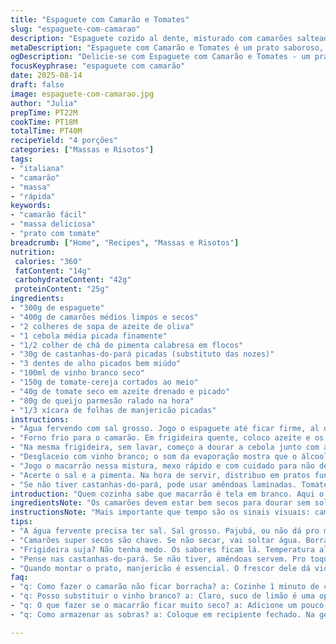 ```yaml
---
title: "Espaguete com Camarão e Tomates"
slug: "espaguete-com-camarao"
description: "Espaguete cozido al dente, misturado com camarões salteados, tomates frescos e secos, tudo finalizado com manjericão fresco e queijo parmesão. Ótima combinação de sabores, texturas diversas e aroma intenso do alho e pimenta. Receita sem lactose, ovos ou nozes, adaptada para quem quer um prato leve mas cheio de personalidade."
metaDescription: "Espaguete com Camarão e Tomates é um prato saboroso, leve e recheado de texturas. Aprenda a fazer esta delícia hoje mesmo."
ogDescription: "Delicie-se com Espaguete com Camarão e Tomates - um prato que combina sabor e frescor em cada garfada."
focusKeyphrase: "espaguete com camarão"
date: 2025-08-14
draft: false
image: espaguete-com-camarao.jpg
author: "Julia"
prepTime: PT22M
cookTime: PT18M
totalTime: PT40M
recipeYield: "4 porções"
categories: ["Massas e Risotos"]
tags:
- "italiana"
- "camarão"
- "massa"
- "rápida"
keywords:
- "camarão fácil"
- "massa deliciosa"
- "prato com tomate"
breadcrumb: ["Home", "Recipes", "Massas e Risotos"]
nutrition: 
 calories: "360"
 fatContent: "14g"
 carbohydrateContent: "42g"
 proteinContent: "25g"
ingredients:
- "300g de espaguete"
- "400g de camarões médios limpos e secos"
- "2 colheres de sopa de azeite de oliva"
- "1 cebola média picada finamente"
- "1/2 colher de chá de pimenta calabresa em flocos"
- "30g de castanhas-do-pará picadas (substituto das nozes)"
- "3 dentes de alho picados bem miúdo"
- "100ml de vinho branco seco"
- "150g de tomate-cereja cortados ao meio"
- "40g de tomate seco em azeite drenado e picado"
- "80g de queijo parmesão ralado na hora"
- "1/3 xícara de folhas de manjericão picadas"
instructions:
- "Água fervendo com sal grosso. Jogo o espaguete até ficar firme, al dente mesmo. Perceba as bordas firmes ao morder; não pode passar do ponto. Escorro e passo um fio de azeite para não grudar. Já deixa reservado."
- "Forno frio para o camarão. Em frigideira quente, coloco azeite e os camarões. Dou uma selada rápida, cerca de 1 minuto de cada lado, até ficarem rosados e firmes, não deixa cozinhar demais ou viram borracha. Temperei com sal e pimenta do reino moída na hora. Reservo."
- "Na mesma frigideira, sem lavar, começo a dourar a cebola junto com a pimenta calabresa. Se a frigideira secar, regulo com um pouco mais de azeite. O óleo vai colher uma base aromática. Salpico sal para ajudar a desidratar a cebola, fica mais intenso. Jogo as castanhas, deixam efeito crocante na mordida, e o alho picado. Mexo rápido para não queimar, cerca de 40 segundos."
- "Desglaceio com vinho branco; o som da evaporação mostra que o álcool está saindo e o sabor concentrando. Junto os tomates frescos e secos. Quando nota o vapor e os frutos começando a murchar, coloco os camarões reservados. Deixo apurar 2 minutos para incorporar sabores sem perder textura."
- "Jogo o macarrão nessa mistura, mexo rápido e com cuidado para não desmontar os camarões, mas incorporo tudo com o molho que formou. Se estiver seco, pingue água da cocção do macarrão para ajustar a textura."
- "Acerte o sal e a pimenta. Na hora de servir, distribuo em pratos fundos, ralo parmesão por cima e finalizo com folhas frescas de manjericão picadas."
- "Se não tiver castanhas-do-pará, pode usar amêndoas laminadas. Tomate seco caseiro pode ficar mais saboroso se macerado em azeite com ervas. Queijo vegetal ralado substitui parmesão para versão vegana. Aquele toque ácido do vinho branco é o segredo para dar frescor e cortar a gordura do azeite e do queijo."
introduction: "Quem cozinha sabe que macarrão é tela em branco. Aqui o camarão brilha com tomates frescos e secos, uma combinação que vira jogo de texturas. Alho e pimenta dão um toque quente e picante. Castanhas-do-pará? Croc croc perfeito no meio da maciez. Manjericão e parmesão para o final, aquele combo que não tem erro. O truque? Camarão no ponto certo e molho com suculência, sem secar demais. Já testei tantas variações, o resultado final é um prato simples, mas com personalidade e aroma intenso."
ingredientsNote: "Os camarões devem estar bem secos para dourar sem soltar água. Já testei substituir o vinho branco por suco de limão para uma acidez diferente, mas para os clássicos, vinho é insubstituível. Castanhas-do-pará são uma alternativa interessante às nozes, com sabor mais terroso. A quantidade do pimenta pode variar segundo o gosto, melhor um toque sutil que uma boca em brasa. Tomates secos comprados prontos podem variar em qualidade; sempre escorra o óleo, para não pesar no preparo."
instructionsNote: "Mais importante que tempo são os sinais visuais: camarão rosado e firme; cebola translúcida e brilhante; vinho evaporado ao ponto da frigideira quase secar; tomates começando a soltar sucos. Se errar e passar, o camarão endurece e perde graça. Uma panela com líquido demais pode deixar o prato aguado e sem concentração de sabor; se acontecer, deixe em fogo mais alto uns minutos para reduzir. O macarrão deve ser incorporado só no final, para manter textura e evitar empapado. Queijo parmesão sempre fresco muda tudo; rale na hora para derreter no calor do prato."
tips:
- "A água fervente precisa ter sal. Sal grosso. Pajubá, ou não dá pro macarrão. Espaguete al dente é fundamental. Se passar o ponto? Macarrão pegajoso, duro. Cuidado com o tempo, experimente sempre. Se não conseguir, ajuste com água da cocção."
- "Camarões super secos são chave. Se não secar, vai soltar água. Borracha, ninguém quer isso. Quando dourar, olhe a cor. Rosinha e firme, é o ponto. Não deixe na frigideira, 1 minuto apenas. Mais tempo, vira carne de borracha."
- "Frigideira suja? Não tenha medo. Os sabores ficam lá. Temperatura alta é ideal. A cebola? Quando ficar translúcida, junta o alho. Não queime o alho, 40 segundos no máximo. Verdadeiro aroma de cozinha enquanto isso."
- "Pense nas castanhas-do-pará. Se não tiver, amêndoas servem. Pro toque crocante no dish, pra não deixar sem textura. Tomate seco caseiro? Macerado em azeite, ervas são melhores. Mas os comprados servem bem. Sempre escorra o óleo pra não pesar."
- "Quando montar o prato, manjericão é essencial. O frescor dele dá vida. O queijo parmesão fresco é outro must-have. Sempre rale na hora, na hora que servir. Melhora a experiência como um todo. Dos detalhes pequenos, vêm os grandes sabores."
faq:
- "q: Como fazer o camarão não ficar borracha? a: Cozinhe 1 minuto de cada lado. Dessa forma. O segredo é o tempo e a temperatura. Não deixe muito na frigideira."
- "q: Posso substituir o vinho branco? a: Claro, suco de limão é uma opção. Ou então, um bom vinagre de maçã pode dar. Pode mudar o sabor, mas funciona."
- "q: O que fazer se o macarrão ficar muito seco? a: Adicione um pouco da água do cozimento. Pouquinho, só o suficiente pra deixar o molho mais cremoso. Não esqueça de mexer."
- "q: Como armazenar as sobras? a: Coloque em recipiente fechado. Na geladeira, até 2 dias. Reaqueça em banho-maria ou frigideira, assim não perde textura. Não use micro-ondas, o macarrão empapa."

---
```


